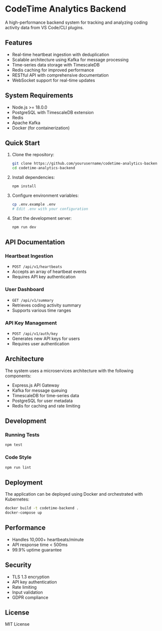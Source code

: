 # CodeTime Analytics Backend

A high-performance backend system for tracking and analyzing coding activity data from VS Code/CLI plugins.

## Features

- Real-time heartbeat ingestion with deduplication
- Scalable architecture using Kafka for message processing
- Time-series data storage with TimescaleDB
- Redis caching for improved performance
- RESTful API with comprehensive documentation
- WebSocket support for real-time updates

## System Requirements

- Node.js >= 18.0.0
- PostgreSQL with TimescaleDB extension
- Redis
- Apache Kafka
- Docker (for containerization)

## Quick Start

1. Clone the repository:
   ```bash
   git clone https://github.com/yourusername/codetime-analytics-backend.git
   cd codetime-analytics-backend
   ```

2. Install dependencies:
   ```bash
   npm install
   ```

3. Configure environment variables:
   ```bash
   cp .env.example .env
   # Edit .env with your configuration
   ```

4. Start the development server:
   ```bash
   npm run dev
   ```

## API Documentation

### Heartbeat Ingestion
- `POST /api/v1/heartbeats`
- Accepts an array of heartbeat events
- Requires API key authentication

### User Dashboard
- `GET /api/v1/summary`
- Retrieves coding activity summary
- Supports various time ranges

### API Key Management
- `POST /api/v1/auth/key`
- Generates new API keys for users
- Requires user authentication

## Architecture

The system uses a microservices architecture with the following components:

- Express.js API Gateway
- Kafka for message queuing
- TimescaleDB for time-series data
- PostgreSQL for user metadata
- Redis for caching and rate limiting

## Development

### Running Tests
```bash
npm test
```

### Code Style
```bash
npm run lint
```

## Deployment

The application can be deployed using Docker and orchestrated with Kubernetes:

```bash
docker build -t codetime-backend .
docker-compose up
```

## Performance

- Handles 10,000+ heartbeats/minute
- API response time < 500ms
- 99.9% uptime guarantee

## Security

- TLS 1.3 encryption
- API key authentication
- Rate limiting
- Input validation
- GDPR compliance

## License

MIT License
